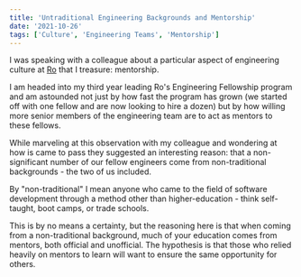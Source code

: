 ```yaml
---
title: 'Untraditional Engineering Backgrounds and Mentorship'
date: '2021-10-26'
tags: ['Culture', 'Engineering Teams', 'Mentorship']
---
```


I was speaking with a colleague about a particular aspect of engineering culture at [Ro](https://ro.co) that I treasure: mentorship.

I am headed into my third year leading Ro's Engineering Fellowship program and am astounded not just by how fast the program has grown (we started off with one fellow and are now looking to hire a dozen) but by how willing more senior members of the engineering team are to act as mentors to these fellows.

While marveling at this observation with my colleague and wondering at how is came to pass they suggested an interesting reason: that a non-significant number of our fellow engineers come from non-traditional backgrounds - the two of us included.

By "non-traditional" I mean anyone who came to the field of software development through a method other than higher-education - think self-taught, boot camps, or trade schools.

This is by no means a certainty, but the reasoning here is that when coming from a non-traditional background, much of your education comes from mentors, both official and unofficial. The hypothesis is that those who relied heavily on mentors to learn will want to ensure the same opportunity for others.

